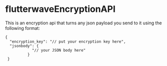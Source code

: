 # flutterwaveEncryptionAPI

This is an encryption api that turns any json payload you send to it using the following format:

```
{
  "encryption_key": "// put your encryption key here",
  "jsonbody": {
            "// your JSON body here" 
          }
 }
``` 
 
